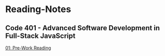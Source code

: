 # Reading-Notes

## Code 401 - Advanced Software Development in Full-Stack JavaScript
[01: Pre-Work Reading](/401/pre-work-reading.md)
